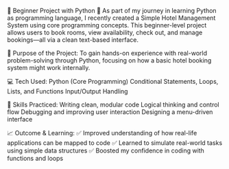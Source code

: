🔰 Beginner Project with Python 🔰
As part of my journey in learning Python as programming language, I recently created a Simple Hotel Management System using core programming concepts. This beginner-level project allows users to book rooms, view availability, check out, and manage bookings—all via a clean text-based interface.

🎯 Purpose of the Project:
 To gain hands-on experience with real-world problem-solving through Python, focusing on how a basic hotel booking system might work internally.

💻 Tech Used:
Python (Core Programming)
Conditional Statements, Loops, Lists, and Functions
Input/Output Handling 

🧠 Skills Practiced:
Writing clean, modular code
Logical thinking and control flow
Debugging and improving user interaction
Designing a menu-driven interface

📈 Outcome & Learning:
 ✅ Improved understanding of how real-life applications can be mapped to code
 ✅ Learned to simulate real-world tasks using simple data structures
 ✅ Boosted my confidence in coding with functions and loops
